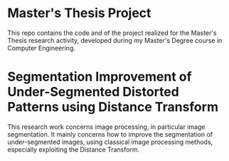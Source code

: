 # Master's Thesis Project

This repo contains the code and of the project realized for the Master's Thesis research activity, developed during my Master's Degree course in Computer Engineering.

# Segmentation Improvement of Under-Segmented Distorted Patterns using Distance Transform

This research work concerns image processing, in particular image segmentation.
It mainly concerns how to improve the segmentation of under-segmented images, using classical image processing methods, especially exploiting the Distance Transform.
